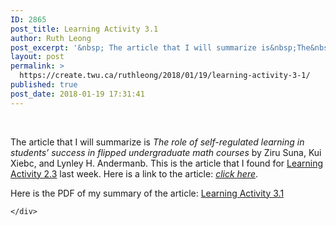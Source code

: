 ```yaml
---
ID: 2865
post_title: Learning Activity 3.1
author: Ruth Leong
post_excerpt: '&nbsp; The article that I will summarize is&nbsp;The&nbsp;role of self-regulated learning in students&rsquo; success in flipped undergraduate math courses&nbsp;by Ziru Suna, Kui Xiebc, and Lynley H. Andermanb. This is the article that I found for Learning Activity 2.3 last week. Here is a link to the article:&nbsp;click&nbsp;here. Here is the PDF of my summary of [&hellip;]'
layout: post
permalink: >
  https://create.twu.ca/ruthleong/2018/01/19/learning-activity-3-1/
published: true
post_date: 2018-01-19 17:31:41
---
```

&nbsp;

The article that I will summarize is <em>The</em><em> role of self-regulated learning in students’ success in flipped undergraduate math courses </em>by Ziru Suna, Kui Xiebc, and Lynley H. Andermanb. This is the article that I found for <a href="https://create.twu.ca/ruthleong/2018/01/13/learning-activity-2-3/">Learning Activity 2.3</a> last week. Here is a link to the article: <a href="https://ezproxy.student.twu.ca:3744/S1096751617304542/1-s2.0-S1096751617304542-main.pdf?_tid=4f3e4c70-f87e-11e7-bf8b-00000aacb35f&amp;acdnat=1515860884_4b39d13d2ad5fdac1814ad12bd273da8"><em>click</em> <em>here</em></a>.

Here is the PDF of my summary of the article: <a href="http://create.twu.ca/ruthleong/files/2018/01/Learning-Activity-3.1-1.pdf">Learning Activity 3.1</a>

<div id="themify_builder_content-360" data-postid="360" class="themify_builder_content themify_builder_content-360 themify_builder">

    </div>

<!-- /themify_builder_content -->